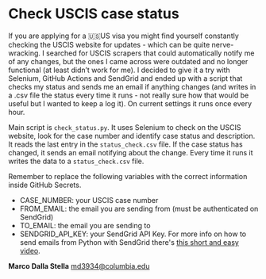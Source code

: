 # Check USCIS case status

If you are applying for a :us:US visa you might find yourself constantly checking the USCIS website for updates - which can be quite nerve-wracking.
I searched for USCIS scrapers that could automatically notify me of any changes, but the ones I came across were outdated and no longer functional (at least didn’t work for me). I decided to give it a try with Selenium, GitHub Actions and SendGrid and ended up with a script that checks my status and sends me an email if anything changes (and writes in a .csv file the status every time it runs - not really sure how that would be useful but I wanted to keep a log it). On current settings it runs once every hour.

Main script is `check_status.py`. It uses Selenium to check on the USCIS website, look for the case number and identify case status and description.
It reads the last entry in the `status_check.csv` file. If the case status has changed, it sends an email notifying about the change.
Every time it runs it writes the data to a `status_check.csv` file.

Remember to replace the following variables with the correct information inside GitHub Secrets.

* CASE_NUMBER: your USCIS case number
* FROM_EMAIL: the email you are sending from (must be authenticated on SendGrid)
* TO_EMAIL: the email you are sending to
* SENDGRID_API_KEY: your SendGrid API Key. For more info on how to send emails from Python with SendGrid there's [this short and easy video](https://www.youtube.com/watch?v=xCCYmOeubRE).

**Marco Dalla Stella**
[md3934@columbia.edu](mailto:md3934@columbia.edu)

